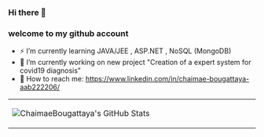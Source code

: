 ###  Hi there 👋
###  welcome to my github account
- ⚡ I’m currently learning JAVA/JEE , ASP.NET , NoSQL (MongoDB) 
-  🔭 I’m currently working on new project "Creation of a expert system for covid19 diagnosis"
-  💬 How to reach me: https://www.linkedin.com/in/chaimae-bougattaya-aab222206/

<table width="800px">
<tr>

<td valign="top" width="40%">
  
![ChaimaeBougattaya's GitHub Stats](https://github-readme-stats.vercel.app/api?username=ChaimaeBougattaya&show_icons=true&hide_border=true&icon_color=586069&title_color=a0a9af)

</td>

<!--
**ChaimaeBougattaya/ChaimaeBougattaya** is a ✨ _special_ ✨ repository because its `README.md` (this file) appears on your GitHub profile.

Here are some ideas to get you started:

- 🔭 I’m currently working on ...
- 🌱 I’m currently learning ...
- 👯 I’m looking to collaborate on ...
- 🤔 I’m looking for help with ...
- 💬 Ask me about ...
- 📫 How to reach me: ...
- 😄 Pronouns: ...
- ⚡ Fun fact: ...
-->
